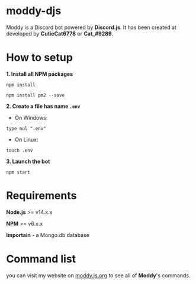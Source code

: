 # moddy-djs
Moddy is a Discord bot powered by **Discord.js**. It has been created at developed by **CutieCat6778** or **Cat_#9289**.

# How to setup

__**1. Install all NPM packages**__
```
npm install
```
```
npm install pm2 --save 
```

__**2. Create a file has name `.env`**__

- On Windows:
```
type nul ".env"
```
- On Linux:
```
touch .env
```


__**3. Launch the bot**__
```
npm start
```

# Requirements

**Node.js** >= v14.x.x

**NPM** >= v6.x.x

**Importain** - a Mongo.db database

# Command list

you can visit my website on [moddy.js.org](https://moddy.js.org) to see all of **Moddy**'s commands.
